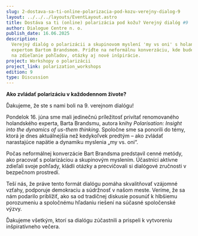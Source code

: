 ```yaml
---
slug: 2-dostava-sa-ti-online-polarizacia-pod-kozu-verejny-dialog-9
layout: ../../../layouts/EventLayout.astro
title: Dostáva sa ti (online) polarizácia pod kožu? Verejný dialóg #9
author: Dialogue Centre n. o.
publish_date: 16.06.2025
description:
  Verejný dialóg o polarizácii a skupinovom myslení 'my vs oni' s holandským
  expertom Bartom Brandsmom. Príďte na neformálnu konverzáciu, kde bude priestor
  na zdieľanie pohľadov, otázky aj nové inšpirácie.
project: Workshopy o polarizácii
project_link: polarization_workshops
edition: 9
type: Discussion
---
```


<p><strong>Ako zvládať polarizáciu v každodennom živote?</strong></p>

<p>Ďakujeme, že ste s nami boli na 9. verejnom dialógu!</p>

<p>
  Pondelok 16. júna sme mali jedinečnú príležitosť privítať renomovaného holandského experta, Barta Brandsmu, autora knihy <em>Polarisation: Insight into the dynamics of us-them thinking</em>. Spoločne sme sa ponorili do témy, ktorá je dnes aktuálnejšia než kedykoľvek predtým – ako zvládať narastajúce napätie a dynamiku myslenia „my vs. oni“.
</p>

<p>
  Počas neformálnej konverzácie Bart Brandsma predstavil cenné metódy, ako pracovať s polarizáciou a skupinovým myslením. Účastníci aktívne zdieľali svoje pohľady, kládli otázky a precvičovali si dialógové zručnosti v bezpečnom prostredí.
</p>

<p>
  Teší nás, že práve tento formát dialógu pomáha skvalitňovať vzájomné vzťahy, podporuje demokraciu a súdržnosť v našom meste. Veríme, že sa nám podarilo priblížiť, ako sa od tradičnej diskusie posunúť k hlbšiemu porozumeniu a spoločnému hľadaniu riešení na súčasné spoločenské výzvy.
</p>

<p>Ďakujeme všetkým, ktorí sa dialógu zúčastnili a prispeli k vytvoreniu inšpiratívneho večera.</p>
